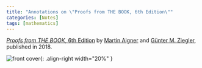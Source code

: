 ```yaml
---
title: "Annotations on \"Proofs from THE BOOK, 6th Edition\""
categories: [Notes]
tags: [mathematics]
---
```


[*Proofs from THE BOOK*, 6th Edition](https://www.amazon.com/dp/3662572648/) by [Martin Aigner](https://en.wikipedia.org/wiki/Martin_Aigner) and [Günter M. Ziegler](https://en.wikipedia.org/wiki/G%C3%BCnter_M._Ziegler), published in 2018.

![front cover](https://images-na.ssl-images-amazon.com/images/I/41SrJ%2BBzbcL._SX397_BO1,204,203,200_.jpg){: .align-right width="20%" }
